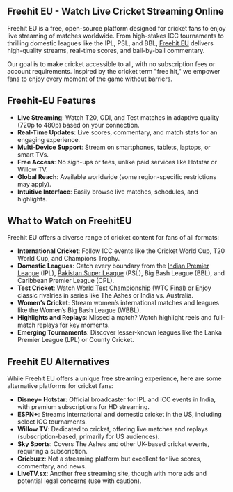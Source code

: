 <h2><strong>Freehit EU - Watch Live Cricket Streaming Online</strong></h2>
<p>Freehit EU is a free, open-source platform designed for cricket fans to enjoy live streaming of matches worldwide. From high-stakes ICC tournaments to thrilling domestic leagues like the IPL, PSL, and BBL, <a href="https://freehiteu.org/">Freehit EU</a> delivers high-quality streams, real-time scores, and ball-by-ball commentary.</p>
<p>Our goal is to make cricket accessible to all, with no subscription fees or account requirements. Inspired by the cricket term "free hit," we empower fans to enjoy every moment of the game without barriers.</p>
<h2><strong>Freehit-EU Features</strong></h2>
<ul>
<li><strong>Live Streaming</strong>: Watch T20, ODI, and Test matches in adaptive quality (720p to 480p) based on your connection.</li>
<li><strong>Real-Time Updates</strong>: Live scores, commentary, and match stats for an engaging experience.</li>
<li><strong>Multi-Device Support</strong>: Stream on smartphones, tablets, laptops, or smart TVs.</li>
<li><strong>Free Access</strong>: No sign-ups or fees, unlike paid services like Hotstar or Willow TV.</li>
<li><strong>Global Reach</strong>: Available worldwide (some region-specific restrictions may apply).</li>
<li><strong>Intuitive Interface</strong>: Easily browse live matches, schedules, and highlights.</li>
</ul>
<h2><strong>What to Watch on FreehitEU</strong></h2>
<p>Freehit EU offers a diverse range of cricket content for fans of all formats:</p>
<ul>
<li><strong>International Cricket</strong>: Follow ICC events like the Cricket World Cup, T20 World Cup, and Champions Trophy.</li>
<li><strong>Domestic Leagues</strong>: Catch every boundary from the <a href="https://freehiteu.org/indian-premier-league/">Indian Premier League</a> (IPL), <a href="https://freehiteu.org/pakistan-super-league/">Pakistan Super League</a> (PSL), Big Bash League (BBL), and Caribbean Premier League (CPL).</li>
<li><strong>Test Cricket</strong>: Watch <a href="https://freehiteu.org/wtc-final/">World Test Championship</a> (WTC Final) or Enjoy classic rivalries in series like The Ashes or India vs. Australia.</li>
<li><strong>Women&rsquo;s Cricket</strong>: Stream women&rsquo;s international matches and leagues like the Women&rsquo;s Big Bash League (WBBL).</li>
<li><strong>Highlights and Replays</strong>: Missed a match? Watch highlight reels and full-match replays for key moments.</li>
<li><strong>Emerging Tournaments</strong>: Discover lesser-known leagues like the Lanka Premier League (LPL) or County Cricket.</li>
</ul>
<h2><strong>Freehit EU Alternatives</strong></h2>
<p>While Freehit EU offers a unique free streaming experience, here are some alternative platforms for cricket fans:</p>
<ul>
<li><strong>Disney+ Hotstar</strong>: Official broadcaster for IPL and ICC events in India, with premium subscriptions for HD streaming.</li>
<li><strong>ESPN+</strong>: Streams international and domestic cricket in the US, including select ICC tournaments.</li>
<li><strong>Willow TV</strong>: Dedicated to cricket, offering live matches and replays (subscription-based, primarily for US audiences).</li>
<li><strong>Sky Sports</strong>: Covers The Ashes and other UK-based cricket events, requiring a subscription.</li>
<li><strong>Cricbuzz</strong>: Not a streaming platform but excellent for live scores, commentary, and news.</li>
<li><strong>LiveTV.sx</strong>: Another free streaming site, though with more ads and potential legal concerns (use with caution).</li>
</ul>
<p>&nbsp;</p>
